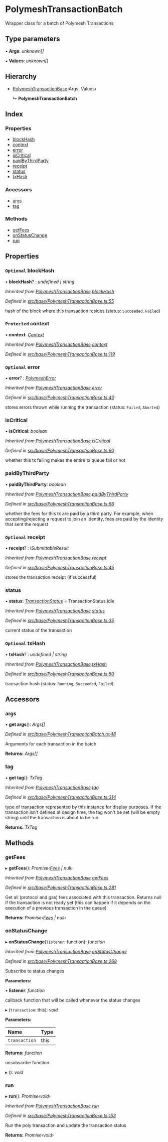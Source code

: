 # PolymeshTransactionBatch

Wrapper class for a batch of Polymesh Transactions

## Type parameters

▪ **Args**: _unknown\[\]_

▪ **Values**: _unknown\[\]_

## Hierarchy

* [PolymeshTransactionBase](polymeshtransactionbase.md)‹Args, Values›

  ↳ **PolymeshTransactionBatch**

## Index

### Properties

* [blockHash](polymeshtransactionbatch.md#optional-blockhash)
* [context](polymeshtransactionbatch.md#protected-context)
* [error](polymeshtransactionbatch.md#optional-error)
* [isCritical](polymeshtransactionbatch.md#iscritical)
* [paidByThirdParty](polymeshtransactionbatch.md#paidbythirdparty)
* [receipt](polymeshtransactionbatch.md#optional-receipt)
* [status](polymeshtransactionbatch.md#status)
* [txHash](polymeshtransactionbatch.md#optional-txhash)

### Accessors

* [args](polymeshtransactionbatch.md#args)
* [tag](polymeshtransactionbatch.md#tag)

### Methods

* [getFees](polymeshtransactionbatch.md#getfees)
* [onStatusChange](polymeshtransactionbatch.md#onstatuschange)
* [run](polymeshtransactionbatch.md#run)

## Properties

### `Optional` blockHash

• **blockHash**? : _undefined \| string_

_Inherited from_ [_PolymeshTransactionBase_](polymeshtransactionbase.md)_._[_blockHash_](polymeshtransactionbase.md#optional-blockhash)

_Defined in_ [_src/base/PolymeshTransactionBase.ts:55_](https://github.com/PolymathNetwork/polymesh-sdk/blob/56921667/src/base/PolymeshTransactionBase.ts#L55)

hash of the block where this transaction resides \(status: `Succeeded`, `Failed`\)

### `Protected` context

• **context**: [_Context_](context.md)

_Inherited from_ [_PolymeshTransactionBase_](polymeshtransactionbase.md)_._[_context_](polymeshtransactionbase.md#protected-context)

_Defined in_ [_src/base/PolymeshTransactionBase.ts:119_](https://github.com/PolymathNetwork/polymesh-sdk/blob/56921667/src/base/PolymeshTransactionBase.ts#L119)

### `Optional` error

• **error**? : [_PolymeshError_](polymesherror.md)

_Inherited from_ [_PolymeshTransactionBase_](polymeshtransactionbase.md)_._[_error_](polymeshtransactionbase.md#optional-error)

_Defined in_ [_src/base/PolymeshTransactionBase.ts:40_](https://github.com/PolymathNetwork/polymesh-sdk/blob/56921667/src/base/PolymeshTransactionBase.ts#L40)

stores errors thrown while running the transaction \(status: `Failed`, `Aborted`\)

### isCritical

• **isCritical**: _boolean_

_Inherited from_ [_PolymeshTransactionBase_](polymeshtransactionbase.md)_._[_isCritical_](polymeshtransactionbase.md#iscritical)

_Defined in_ [_src/base/PolymeshTransactionBase.ts:60_](https://github.com/PolymathNetwork/polymesh-sdk/blob/56921667/src/base/PolymeshTransactionBase.ts#L60)

whether this tx failing makes the entire tx queue fail or not

### paidByThirdParty

• **paidByThirdParty**: _boolean_

_Inherited from_ [_PolymeshTransactionBase_](polymeshtransactionbase.md)_._[_paidByThirdParty_](polymeshtransactionbase.md#paidbythirdparty)

_Defined in_ [_src/base/PolymeshTransactionBase.ts:66_](https://github.com/PolymathNetwork/polymesh-sdk/blob/56921667/src/base/PolymeshTransactionBase.ts#L66)

whether the fees for this tx are paid by a third party. For example, when accepting/rejecting a request to join an Identity, fees are paid by the Identity that sent the request

### `Optional` receipt

• **receipt**? : _ISubmittableResult_

_Inherited from_ [_PolymeshTransactionBase_](polymeshtransactionbase.md)_._[_receipt_](polymeshtransactionbase.md#optional-receipt)

_Defined in_ [_src/base/PolymeshTransactionBase.ts:45_](https://github.com/PolymathNetwork/polymesh-sdk/blob/56921667/src/base/PolymeshTransactionBase.ts#L45)

stores the transaction receipt \(if successful\)

### status

• **status**: [_TransactionStatus_](../enums/transactionstatus.md) = TransactionStatus.Idle

_Inherited from_ [_PolymeshTransactionBase_](polymeshtransactionbase.md)_._[_status_](polymeshtransactionbase.md#status)

_Defined in_ [_src/base/PolymeshTransactionBase.ts:35_](https://github.com/PolymathNetwork/polymesh-sdk/blob/56921667/src/base/PolymeshTransactionBase.ts#L35)

current status of the transaction

### `Optional` txHash

• **txHash**? : _undefined \| string_

_Inherited from_ [_PolymeshTransactionBase_](polymeshtransactionbase.md)_._[_txHash_](polymeshtransactionbase.md#optional-txhash)

_Defined in_ [_src/base/PolymeshTransactionBase.ts:50_](https://github.com/PolymathNetwork/polymesh-sdk/blob/56921667/src/base/PolymeshTransactionBase.ts#L50)

transaction hash \(status: `Running`, `Succeeded`, `Failed`\)

## Accessors

### args

• **get args**\(\): _Args\[\]_

_Defined in_ [_src/base/PolymeshTransactionBatch.ts:48_](https://github.com/PolymathNetwork/polymesh-sdk/blob/56921667/src/base/PolymeshTransactionBatch.ts#L48)

Arguments for each transaction in the batch

**Returns:** _Args\[\]_

### tag

• **get tag**\(\): _TxTag_

_Inherited from_ [_PolymeshTransactionBase_](polymeshtransactionbase.md)_._[_tag_](polymeshtransactionbase.md#tag)

_Defined in_ [_src/base/PolymeshTransactionBase.ts:314_](https://github.com/PolymathNetwork/polymesh-sdk/blob/56921667/src/base/PolymeshTransactionBase.ts#L314)

type of transaction represented by this instance for display purposes. If the transaction isn't defined at design time, the tag won't be set \(will be empty string\) until the transaction is about to be run

**Returns:** _TxTag_

## Methods

### getFees

▸ **getFees**\(\): _Promise‹_[_Fees_](../interfaces/fees.md) _\| null›_

_Inherited from_ [_PolymeshTransactionBase_](polymeshtransactionbase.md)_._[_getFees_](polymeshtransactionbase.md#getfees)

_Defined in_ [_src/base/PolymeshTransactionBase.ts:281_](https://github.com/PolymathNetwork/polymesh-sdk/blob/56921667/src/base/PolymeshTransactionBase.ts#L281)

Get all \(protocol and gas\) fees associated with this transaction. Returns null if the transaction is not ready yet \(this can happen if it depends on the execution of a previous transaction in the queue\)

**Returns:** _Promise‹_[_Fees_](../interfaces/fees.md) _\| null›_

### onStatusChange

▸ **onStatusChange**\(`listener`: function\): _function_

_Inherited from_ [_PolymeshTransactionBase_](polymeshtransactionbase.md)_._[_onStatusChange_](polymeshtransactionbase.md#onstatuschange)

_Defined in_ [_src/base/PolymeshTransactionBase.ts:268_](https://github.com/PolymathNetwork/polymesh-sdk/blob/56921667/src/base/PolymeshTransactionBase.ts#L268)

Subscribe to status changes

**Parameters:**

▪ **listener**: _function_

callback function that will be called whenever the status changes

▸ \(`transaction`: this\): _void_

**Parameters:**

| Name | Type |
| :--- | :--- |
| `transaction` | this |

**Returns:** _function_

unsubscribe function

▸ \(\): _void_

### run

▸ **run**\(\): _Promise‹void›_

_Inherited from_ [_PolymeshTransactionBase_](polymeshtransactionbase.md)_._[_run_](polymeshtransactionbase.md#run)

_Defined in_ [_src/base/PolymeshTransactionBase.ts:153_](https://github.com/PolymathNetwork/polymesh-sdk/blob/56921667/src/base/PolymeshTransactionBase.ts#L153)

Run the poly transaction and update the transaction status

**Returns:** _Promise‹void›_

